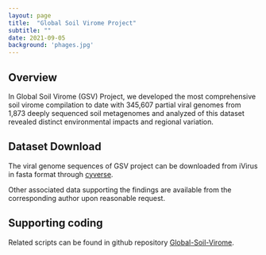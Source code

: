 ```yaml
---
layout: page
title:  "Global Soil Virome Project"
subtitle: ""
date: 2021-09-05  
background: 'phages.jpg'
---
```


## Overview

In Global Soil Virome (GSV) Project, we developed the most comprehensive soil virome compilation to date with 345,607 partial viral genomes from 1,873 deeply sequenced soil metagenomes and analyzed of this dataset revealed distinct environmental impacts and regional variation.

## Dataset Download

The viral genome sequences of GSV project can be downloaded from iVirus in fasta format through [cyverse](https://data.cyverse.org/dav-anon/iplant/home/fudong0610/GSV/GSV_viralseqs_20210325.fasta). 

Other associated data supporting the findings are available from the corresponding author upon reasonable request.

## Supporting coding

Related scripts can be found in github repository [Global-Soil-Virome](https://github.com/microbma/Global-Soil-Virome).

